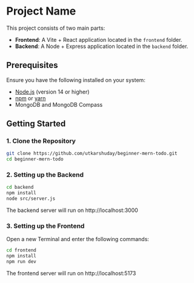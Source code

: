 # Project Name

This project consists of two main parts:

- **Frontend**: A Vite + React application located in the `frontend` folder.
- **Backend**: A Node + Express application located in the `backend` folder.

## Prerequisites

Ensure you have the following installed on your system:

- [Node.js](https://nodejs.org/) (version 14 or higher)
- [npm](https://www.npmjs.com/) or [yarn](https://yarnpkg.com/)
- MongoDB and MongoDB Compass

## Getting Started

### 1. Clone the Repository

```bash
git clone https://github.com/utkarshuday/beginner-mern-todo.git
cd beginner-mern-todo
```

### 2. Setting up the Backend

```bash
cd backend
npm install
node src/server.js
```

The backend server will run on http://localhost:3000

### 3. Setting up the Frontend

Open a new Terminal and enter the following commands:

```bash
cd frontend
npm install
npm run dev
```

The frontend server will run on http://localhost:5173
